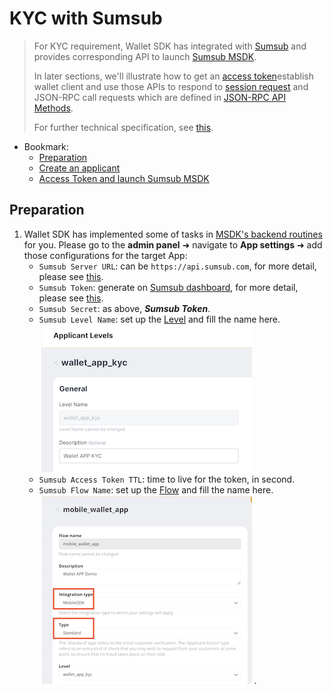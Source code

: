 # KYC with Sumsub

> For KYC requirement, Wallet SDK has integrated with [Sumsub](https://sumsub.com/) and provides corresponding API to launch [Sumsub MSDK](https://developers.sumsub.com/msdk/#getting-started).
>
> In later sections, we'll illustrate how to 
get an [access token]()establish wallet client and use those APIs to respond to [session request](https://docs.walletconnect.com/tech-spec#session-request) and JSON-RPC call requests which are defined in [JSON-RPC API Methods](https://docs.walletconnect.com/json-rpc-api-methods/ethereum).  
>
> For further technical specification, see [this](https://docs.walletconnect.org/tech-spec).

- Bookmark:
  - [Preparation](#preparation)
  - [Create an applicant](#json-rpc-call-requests)
  - [Access Token and launch Sumsub MSDK](#cancel-a-transaction)

## Preparation

1. Wallet SDK has implemented some of tasks in [MSDK's backend routines](https://developers.sumsub.com/msdk/#backend-routines) for  you. Please go to the **admin panel** ➜ navigate to **App settings** ➜ add those configurations for the target App:  
    - `Sumsub Server URL`: can be `https://api.sumsub.com`, for more detail, please see [this](https://developers.sumsub.com/api-reference/#introduction). 
    - `Sumsub Token`: generate on [Sumsub dashboard](https://cockpit.sumsub.com/checkus?_gl=1*1qzwmb0*_ga*MTY0OTA2OTIzNy4xNjQ2NjM2ODE4*_ga_ZF910PGWRL*MTY1MjE4MzU0OC44MS4xLjE2NTIxODkyMzIuNTI.#/devSpace/appTokens), for more detail, please see [this](https://developers.sumsub.com/api-reference/#app-tokens).
    - `Sumsub Secret`: as above, **_Sumsub Token_**.
    - `Sumsub Level Name`: set up the [Level](https://api.sumsub.com/checkus?_gl=1*15coo51*_ga*MTY0OTA2OTIzNy4xNjQ2NjM2ODE4*_ga_ZF910PGWRL*MTY1MjE4MzU0OC44MS4xLjE2NTIxOTAzMzUuNjA.#/sdkIntegrations/levels) and fill the name here.  
![img](images/sdk_guideline/kyc_level.png)
    - `Sumsub Access Token TTL`: time to live for the token, in second.
    - `Sumsub Flow Name`: set up the [Flow](https://api.sumsub.com/checkus?_gl=1*1ccutv*_ga*MTY0OTA2OTIzNy4xNjQ2NjM2ODE4*_ga_ZF910PGWRL*MTY1MjE4MzU0OC44MS4xLjE2NTIxOTA4ODEuNjA.#/sdkIntegrations/flows) and fill the name here.  
![img](images/sdk_guideline/kyc_flow.png)
.
